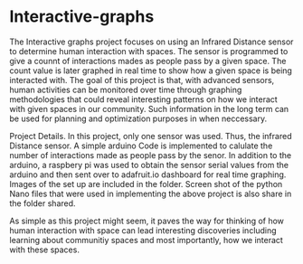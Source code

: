 # Interactive-graphs
The Interactive graphs project focuses on using an Infrared Distance sensor to determine human interaction with spaces. 
The sensor is programmed to give a counnt of interactions mades as people pass by a given space.
The count value is later graphed in real time to show how a given space is being interacted with.
The goal of this project is that, with advanced sensors, human activities can be monitored over time through graphing 
methodologies that could reveal interesting patterns on how we interact with given spaces in our community. Such information
in the long term can be used for planning and optimization purposes in when neccessary.

Project Details.
In this project, only one sensor was used. Thus, the infrared Distance sensor. A simple arduino Code is implemented to calulate the 
number of interactions made as people pass by the senor.
In addition to the arduino, a raspbery pi was used to obtain the sensor serial values from the arduino and then sent over to 
adafruit.io dashboard for real time graphing. Images of the set up are included in the folder. Screen shot of the python Nano
files that were used in implementing the above project is also share in the folder shared. 

As simple as this project might seem, it paves the way for thinking of how human interaction with space can lead interesting 
discoveries including learning about communitiy spaces and most importantly, how we interact with these spaces.
